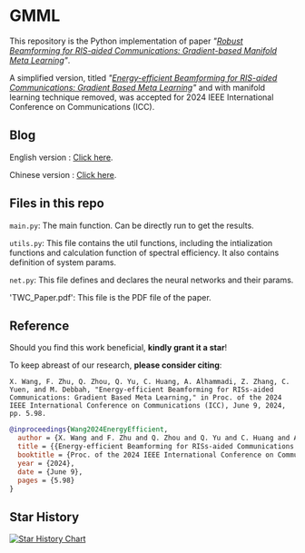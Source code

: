 # GMML
This repository is the Python implementation of paper _"[Robust Beamforming for RIS-aided Communications: Gradient-based Manifold Meta Learning](https://ieeexplore.ieee.org/document/10623434)"_.

A simplified version, titled _"[Energy-efficient Beamforming for RIS-aided Communications: Gradient Based Meta Learning](https://arxiv.org/abs/2311.06861)"_ and with manifold learning technique removed, was accepted for 2024 IEEE International Conference on Communications (ICC).

## Blog
English version : [Click here](https://zhuanlan.zhihu.com/p/695011497).

Chinese version : [Click here](https://zhuanlan.zhihu.com/p/686734331).

## Files in this repo
`main.py`: The main function. Can be directly run to get the results.

`utils.py`: This file contains the util functions, including the intialization functions and calculation function of spectral efficiency. It also contains definition of system params.

`net.py`: This file defines and declares the neural networks and their params.

'TWC_Paper.pdf': This file is the PDF file of the paper.

## Reference
Should you find this work beneficial, **kindly grant it a star**!

To keep abreast of our research, **please consider citing**:
```plain text
X. Wang, F. Zhu, Q. Zhou, Q. Yu, C. Huang, A. Alhammadi, Z. Zhang, C. Yuen, and M. Debbah, "Energy-efficient Beamforming for RISs-aided Communications: Gradient Based Meta Learning," in Proc. of the 2024 IEEE International Conference on Communications (ICC), June 9, 2024, pp. 5.98.
```
```bibtex
@inproceedings{Wang2024EnergyEfficient,
  author = {X. Wang and F. Zhu and Q. Zhou and Q. Yu and C. Huang and A. Alhammadi and Z. Zhang and C. Yuen and M. Debbah},
  title = {{Energy-efficient Beamforming for RISs-aided Communications: Gradient Based Meta Learning}},
  booktitle = {Proc. of the 2024 IEEE International Conference on Communications (ICC)},
  year = {2024},
  date = {June 9},
  pages = {5.98}
}
```
## Star History

<a href="https://star-history.com/#FenghaoZhu/GMML&Date">
 <picture>
   <source media="(prefers-color-scheme: dark)" srcset="https://api.star-history.com/svg?repos=FenghaoZhu/GMML&type=Date&theme=dark" />
   <source media="(prefers-color-scheme: light)" srcset="https://api.star-history.com/svg?repos=FenghaoZhu/GMML&type=Date" />
   <img alt="Star History Chart" src="https://api.star-history.com/svg?repos=FenghaoZhu/GMML&type=Date" />
 </picture>
</a>
